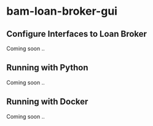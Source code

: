 # bam-loan-broker-gui

## Configure Interfaces to Loan Broker
Coming soon ..

## Running with Python
Coming soon ..

## Running with Docker
Coming soon ..